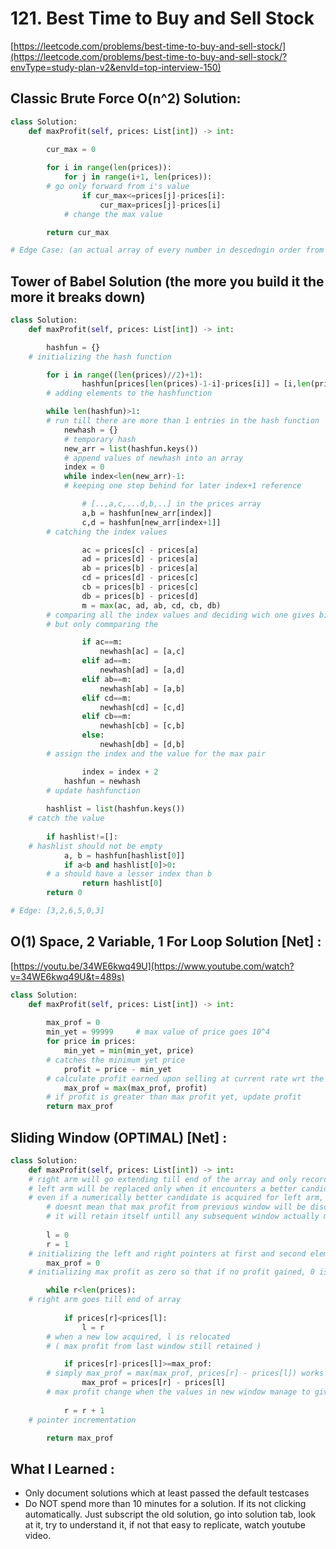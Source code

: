 # 121. Best Time to Buy and Sell Stock

[https://leetcode.com/problems/best-time-to-buy-and-sell-stock/](https://leetcode.com/problems/best-time-to-buy-and-sell-stock/?envType=study-plan-v2&envId=top-interview-150)

## Classic Brute Force O(n^2) Solution:

```python
class Solution:
    def maxProfit(self, prices: List[int]) -> int:
        
        cur_max = 0

        for i in range(len(prices)):
            for j in range(i+1, len(prices)):
		# go only forward from i's value
                if cur_max<=prices[j]-prices[i]:
                    cur_max=prices[j]-prices[i]
			# change the max value 

        return cur_max

# Edge Case: (an actual array of every number in descedngin order from 10,000 to 1 followed by 300 0's)
```

## Tower of Babel Solution (the more you build it the more it breaks down)

```python
class Solution:
    def maxProfit(self, prices: List[int]) -> int:

        hashfun = {}
	# initializing the hash function

        for i in range((len(prices)//2)+1):
                hashfun[prices[len(prices)-1-i]-prices[i]] = [i,len(prices)-1-i]
		# adding elements to the hashfunction

        while len(hashfun)>1:
		# run till there are more than 1 entries in the hash function
            newhash = {}
			# temporary hash 
            new_arr = list(hashfun.keys())
			# append values of newhash into an array
            index = 0
            while index<len(new_arr)-1:
			# keeping one step behind for later index+1 reference

                # [..,a,c,...d,b,..] in the prices array                
                a,b = hashfun[new_arr[index]]
                c,d = hashfun[new_arr[index+1]]
		# catching the index values

                ac = prices[c] - prices[a]
                ad = prices[d] - prices[a]
                ab = prices[b] - prices[a]
                cd = prices[d] - prices[c]
                cb = prices[b] - prices[c]
                db = prices[b] - prices[d]
                m = max(ac, ad, ab, cd, cb, db)
		# comparing all the index values and deciding wich one gives biggest diff
		# but only commparing the 

                if ac==m:
                    newhash[ac] = [a,c]
                elif ad==m:
                    newhash[ad] = [a,d]
                elif ab==m:
                    newhash[ab] = [a,b]
                elif cd==m:
                    newhash[cd] = [c,d]
                elif cb==m:
                    newhash[cb] = [c,b]
                else:
                    newhash[db] = [d,b]
		# assign the index and the value for the max pair

                index = index + 2
            hashfun = newhash
		# update hashfunction
        
        hashlist = list(hashfun.keys())
	# catch the value
        
        if hashlist!=[]:
	# hashlist should not be empty
            a, b = hashfun[hashlist[0]]
            if a<b and hashlist[0]>0:
		# a should have a lesser index than b
                return hashlist[0]
        return 0

# Edge: [3,2,6,5,0,3]
```

## O(1) Space, 2 Variable, 1 For Loop Solution [Net] :

[https://youtu.be/34WE6kwq49U](https://www.youtube.com/watch?v=34WE6kwq49U&t=489s)

```python
class Solution:
    def maxProfit(self, prices: List[int]) -> int:
        
        max_prof = 0
        min_yet = 99999     # max value of price goes 10^4
        for price in prices:
            min_yet = min(min_yet, price)
		# catches the minimum yet price
            profit = price - min_yet
		# calculate profit earned upon selling at current rate wrt the minimum price yet 
            max_prof = max(max_prof, profit) 
		# if profit is greater than max profit yet, update profit
        return max_prof
```

## Sliding Window (OPTIMAL) [Net] :

```python
class Solution:
    def maxProfit(self, prices: List[int]) -> int:
	# right arm will go extending till end of the array and only record the max profit yet
	# left arm will be replaced only when it encounters a better candidate for itself
	# even if a numerically better candidate is acquired for left arm,
		# doesnt mean that max profit from previous window will be discarded
		# it will retain itself untill any subsequent window actually manages to replace it 
			
        l = 0
        r = 1
	# initializing the left and right pointers at first and second element in the array
        max_prof = 0
	# initializing max profit as zero so that if no profit gained, 0 is returned

        while r<len(prices):
	# right arm goes till end of array
            
            if prices[r]<prices[l]:
                l = r
		# when a new low acquired, l is relocated
		# ( max profit from last window still retained )

            if prices[r]-prices[l]>=max_prof:
		# simply max_prof = max(max_prof, prices[r] - prices[l]) works too
                max_prof = prices[r] - prices[l]
		# max profit change when the values in new window manage to give a better deal
		
            r = r + 1
	# pointer incrementation

        return max_prof
```

## What I Learned :

- Only document solutions which at least passed the default testcases
- Do NOT spend more than 10 minutes for a solution. If its not clicking automatically. Just subscript the old solution, go into solution tab, look at it, try to understand it, if not that easy to replicate, watch youtube video.
